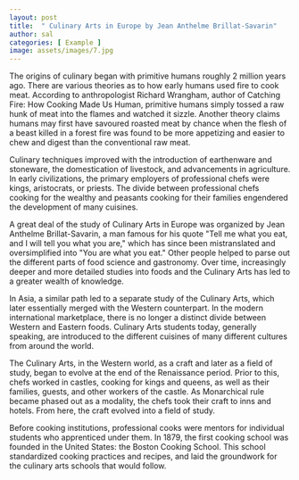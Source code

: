 ```yaml
---
layout: post
title:  " Culinary Arts in Europe by Jean Anthelme Brillat-Savarin"
author: sal
categories: [ Example ]
image: assets/images/7.jpg
---
```

The origins of culinary began with primitive humans roughly 2 million years ago. There are various theories as to how early humans used fire to cook meat. According to anthropologist Richard Wrangham, author of Catching Fire: How Cooking Made Us Human, primitive humans simply tossed a raw hunk of meat into the flames and watched it sizzle. Another theory claims humans may first have savoured roasted meat by chance when the flesh of a beast killed in a forest fire was found to be more appetizing and easier to chew and digest than the conventional raw meat.

Culinary techniques improved with the introduction of earthenware and stoneware, the domestication of livestock, and advancements in agriculture. In early civilizations, the primary employers of professional chefs were kings, aristocrats, or priests. The divide between professional chefs cooking for the wealthy and peasants cooking for their families engendered the development of many cuisines.

A great deal of the study of Culinary Arts in Europe was organized by Jean Anthelme Brillat-Savarin, a man famous for his quote "Tell me what you eat, and I will tell you what you are," which has since been mistranslated and oversimplified into "You are what you eat." Other people helped to parse out the different parts of food science and gastronomy. Over time, increasingly deeper and more detailed studies into foods and the Culinary Arts has led to a greater wealth of knowledge.

In Asia, a similar path led to a separate study of the Culinary Arts, which later essentially merged with the Western counterpart. In the modern international marketplace, there is no longer a distinct divide between Western and Eastern foods. Culinary Arts students today, generally speaking, are introduced to the different cuisines of many different cultures from around the world.

The Culinary Arts, in the Western world, as a craft and later as a field of study, began to evolve at the end of the Renaissance period. Prior to this, chefs worked in castles, cooking for kings and queens, as well as their families, guests, and other workers of the castle. As Monarchical rule became phased out as a modality, the chefs took their craft to inns and hotels. From here, the craft evolved into a field of study.

Before cooking institutions, professional cooks were mentors for individual students who apprenticed under them. In 1879, the first cooking school was founded in the United States: the Boston Cooking School. This school standardized cooking practices and recipes, and laid the groundwork for the culinary arts schools that would follow.
